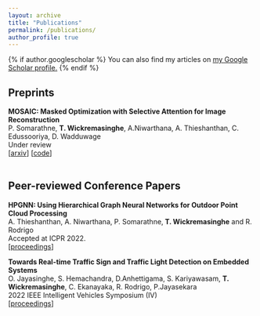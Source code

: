 ```yaml
---
layout: archive
title: "Publications"
permalink: /publications/
author_profile: true
---
```


{% if author.googlescholar %}
  You can also find my articles on <u><a href="{{author.googlescholar}}">my Google Scholar profile</a>.</u>
{% endif %}


## Preprints


<b> MOSAIC: Masked Optimization with Selective Attention for Image Reconstruction</b><br/>
 P. Somarathne, <b>T. Wickremasinghe</b>, A.Niwarthana, A. Thieshanthan, C. Edussooriya, D. Wadduwage <br/>
Under review<br/>
[[arxiv](https://arxiv.org/pdf/2208.06991)] [[code](https://github.com/Jathurshan0330/Cross-Modal-Transformer)]  
&nbsp;







## Peer-reviewed Conference Papers

<b> HPGNN: Using Hierarchical Graph Neural Networks for Outdoor Point Cloud Processing </b><br/>
A. Thieshanthan, A. Niwarthana, P. Somarathne,<b> T. Wickremasinghe</b> and R. Rodrigo<br/>
Accepted at ICPR 2022.<br/>
[[proceedings](https://www.computer.org/csdl/proceedings-article/icpr/2022/09956238/1IHpg8unl4c)]


<b> Towards Real-time Traffic Sign and Traffic Light Detection on Embedded Systems </b><br/>
O. Jayasinghe, S. Hemachandra, D.Anhettigama, S. Kariyawasam, <b>T. Wickremasinghe</b>, C. Ekanayaka, R. Rodrigo, P.Jayasekara<br/>
2022 IEEE Intelligent Vehicles Symposium (IV)<br/>
[[proceedings](https://ieeexplore.ieee.org/abstract/document/9827355)]

